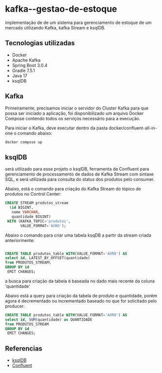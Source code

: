 # kafka--gestao-de-estoque
implementação de de um sistema para gerenciamento de estoque de um mercado utilizando Kafka, kafka Stream e ksqlDB.


## Tecnologias utilizadas
- Docker
- Apache Kafka
- Spring Boot 3.0.4
- Gradle 7.5.1
- Java 17
- ksqlDB

## Kafka

Primeiramente, precisamos iniciar o servidor do Cluster Kafka para que possa ser iniciado a aplicação,
 foi disponibilizado um arquivo Docker Compose contendo todos os serviços necessário para a execução.

Para iniciar o Kafka, deve executar dentro da pasta docker/confluent-all-in-one o comando abaixo:

```zsh
docker compose up
```

## ksqlDB
 será utilizado para esse projeto o ksqlDB, ferramenta da Confluent para gerenciamento
 de processamento de dados de Kafka Stream com sintaxe SQL, e será utilizada para consulta
 do status dos produtos pelo consumer.
 
Abaixo, está o comando para criação do Kafka Stream do tópico de produtos no Control Center:

```sql
CREATE STREAM produtos_stream
  (id BIGINT,
   nome VARCHAR,
   quantidade BIGINT)
 WITH (KAFKA_TOPIC='produtos',
       VALUE_FORMAT='AVRO');
```

Abaixo o comando para criar uma tabela ksqDB a partir da stream criada anteriormente:

```sql

CREATE TABLE produtos_table WITH(VALUE_FORMAT='AVRO') AS
select id, LATEST_BY_OFFSET(quantidade)
from PRODUTOS_STREAM\
GROUP BY id
 EMIT CHANGES;
```

a busca para criação da tabela é baseada no dado mais recente da coluna 'quantidade'

Abaixo está a query para criação da tabela de produto e quantidade,
porém agora é decrementado ou incrementado baseado no que for solicitado
pelo producer:

```sql
CREATE TABLE produtos_table WITH(VALUE_FORMAT='AVRO') AS
select id, SUM(quantidade) as QUANTIDADE
from PRODUTOS_STREAM
GROUP BY id
 EMIT CHANGES;
```
## Referencias

- [ksqlDB](https://docs.ksqldb.io/)
- [Confluent](https://developer.confluent.io/)



